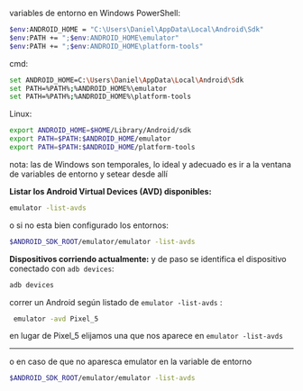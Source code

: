 variables de entorno en Windows
PowerShell:
```sh
$env:ANDROID_HOME = "C:\Users\Daniel\AppData\Local\Android\Sdk"
$env:PATH += ";$env:ANDROID_HOME\emulator"
$env:PATH += ";$env:ANDROID_HOME\platform-tools"
```
cmd:
```sh
set ANDROID_HOME=C:\Users\Daniel\AppData\Local\Android\Sdk
set PATH=%PATH%;%ANDROID_HOME%\emulator
set PATH=%PATH%;%ANDROID_HOME%\platform-tools
```

Linux:
```sh
export ANDROID_HOME=$HOME/Library/Android/sdk
export PATH=$PATH:$ANDROID_HOME/emulator
export PATH=$PATH:$ANDROID_HOME/platform-tools
```

nota: las de Windows son temporales, lo ideal y adecuado es ir a la ventana de variables de entorno y setear desde allí

**Listar los Android Virtual Devices (AVD) disponibles:**
```sh
emulator -list-avds
```
o si no esta bien configurado los entornos:
```sh
$ANDROID_SDK_ROOT/emulator/emulator -list-avds
```
**Dispositivos corriendo actualmente:**
y de paso se identifica el dispositivo conectado con `adb devices`:
```sh
adb devices
```
correr un Android según listado de `emulator -list-avds` : 
```sh
 emulator -avd Pixel_5
```
en lugar de Pixel_5 elijamos una que nos aparece en `emulator -list-avds`

---

o en caso de que no aparesca emulator en la variable de entorno
```sh
$ANDROID_SDK_ROOT/emulator/emulator -list-avds
```